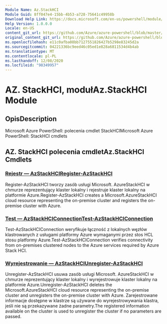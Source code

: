 ```yaml
---
Module Name: Az.StackHCI
Module Guid: 8ff047e4-15bb-4b53-a728-75641c49958b
Download Help Link: https://docs.microsoft.com/en-us/powershell/module/az.StackHCI
Help Version: 1.0.0.0
Locale: en-US
content_git_url: https://github.com/Azure/azure-powershell/blob/master/src/StackHCI/help/Az.StackHCI.md
original_content_git_url: https://github.com/Azure/azure-powershell/blob/master/src/StackHCI/help/Az.StackHCI.md
ms.openlocfilehash: e11c0afba08bb7127551826427b5298e83245d2a
ms.sourcegitcommit: 04221336bc9eed46c05ed1e828a6811534d4b4ab
ms.translationtype: MT
ms.contentlocale: pl-PL
ms.lasthandoff: 12/08/2020
ms.locfileid: "98349957"
---
```

# <span data-ttu-id="7ea46-101">AZ. StackHCI, moduł</span><span class="sxs-lookup"><span data-stu-id="7ea46-101">Az.StackHCI Module</span></span>
## <span data-ttu-id="7ea46-102">Opis</span><span class="sxs-lookup"><span data-stu-id="7ea46-102">Description</span></span>
<span data-ttu-id="7ea46-103">Microsoft Azure PowerShell: polecenia cmdlet StackHCI</span><span class="sxs-lookup"><span data-stu-id="7ea46-103">Microsoft Azure PowerShell: StackHCI cmdlets</span></span>

## <span data-ttu-id="7ea46-104">AZ. StackHCI polecenia cmdlet</span><span class="sxs-lookup"><span data-stu-id="7ea46-104">Az.StackHCI Cmdlets</span></span>
### [<span data-ttu-id="7ea46-105">Rejestr — AzStackHCI</span><span class="sxs-lookup"><span data-stu-id="7ea46-105">Register-AzStackHCI</span></span>](Register-AzStackHCI.md)
<span data-ttu-id="7ea46-106">Register-AzStackHCI tworzy zasób usługi Microsoft. AzureStackHCI w chmurze reprezentujący klaster lokalny i rejestruje klaster lokalny na platformie Azure.</span><span class="sxs-lookup"><span data-stu-id="7ea46-106">Register-AzStackHCI creates a Microsoft.AzureStackHCI cloud resource representing the on-premise cluster and registers the on-premise cluster with Azure.</span></span>

### [<span data-ttu-id="7ea46-107">Test — AzStackHCIConnection</span><span class="sxs-lookup"><span data-stu-id="7ea46-107">Test-AzStackHCIConnection</span></span>](Test-AzStackHCIConnection.md)
<span data-ttu-id="7ea46-108">Test-AzStackHCIConnection weryfikuje łączność z lokalnych węzłów klastrowanych z usługami platformy Azure wymaganymi przez stos HCL stosu platformy Azure.</span><span class="sxs-lookup"><span data-stu-id="7ea46-108">Test-AzStackHCIConnection verifies connectivity from on-premises clustered nodes to the Azure services required by Azure Stack HCI.</span></span>

### [<span data-ttu-id="7ea46-109">Wyrejestrowanie — AzStackHCI</span><span class="sxs-lookup"><span data-stu-id="7ea46-109">Unregister-AzStackHCI</span></span>](Unregister-AzStackHCI.md)
<span data-ttu-id="7ea46-110">Unregister-AzStackHCI usuwa zasób usługi Microsoft. AzureStackHCI w chmurze reprezentujący klaster lokalny i wyrejestrowuje klaster lokalny na platformie Azure.</span><span class="sxs-lookup"><span data-stu-id="7ea46-110">Unregister-AzStackHCI deletes the Microsoft.AzureStackHCI cloud resource representing the on-premise cluster and unregisters the on-premise cluster with Azure.</span></span>
<span data-ttu-id="7ea46-111">Zarejestrowane informacje dostępne w klastrze są używane do wyrejestrowywania klastra, jeśli nie są przekazywane żadne parametry.</span><span class="sxs-lookup"><span data-stu-id="7ea46-111">The registered information available on the cluster is used to unregister the cluster if no parameters are passed.</span></span>


